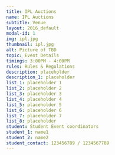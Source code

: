 ```yaml
---
title: IPL Auctions
name: IPL Auctions
subtitle: Venue
layout: 2016_default
modal-id: 1
img: ipl.jpg
thumbnail: ipl.jpg
alt: Picture of TBD
topic: Event Details
timings: 3:00PM - 4:00PM
rules: Rules & Regulations
description: placeholder                                                                                  
description_1: placeholder                                               
list_1: placeholder 1             
list_2: placeholder 2                                                                
list_3: placeholder 3                                                                        
list_4: placeholder 4                                                                                
list_5: placeholder 5                                                                                                                  
list_6: placeholder 6                                              
list_7: placeholder 7                                                             
list_8: placeholder                                      
student: Student Event coordinators
student_1: name1             
student_2: name2          
student_contact: 123456789 / 1234567789
---
```


